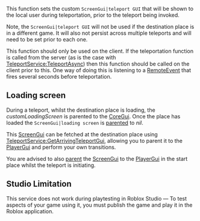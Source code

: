 This function sets the custom `ScreenGui|teleport GUI` that will be shown to the local user during teleportation, prior to the teleport being invoked.

Note, the `ScreenGui|teleport GUI` will not be used if the destination place is in a different game. It will also not persist across multiple teleports and will need to be set prior to each one.

This function should only be used on the client. If the teleportation function is called from the server (as is the case with [TeleportService:TeleportAsync](https://developer.roblox.com/en-us/api-reference/function/TeleportService/TeleportAsync)) then this function should be called on the client prior to this. One way of doing this is listening to a [RemoteEvent](https://developer.roblox.com/en-us/api-reference/class/RemoteEvent) that fires several seconds before teleportation.

Loading screen
--------------

During a teleport, whilst the destination place is loading, the _customLoadingScreen_ is parented to the [CoreGui](https://developer.roblox.com/en-us/api-reference/class/CoreGui). Once the place has loaded the `ScreenGui|loading screen` is [parented](https://developer.roblox.com/en-us/api-reference/property/Instance/Parent) to _nil_.

This [ScreenGui](https://developer.roblox.com/en-us/api-reference/class/ScreenGui) can be fetched at the destination place using [TeleportService:GetArrivingTeleportGui](https://developer.roblox.com/en-us/api-reference/function/TeleportService/GetArrivingTeleportGui), allowing you to parent it to the [PlayerGui](https://developer.roblox.com/en-us/api-reference/class/PlayerGui) and perform your own transitions.

You are advised to also [parent](https://developer.roblox.com/en-us/api-reference/property/Instance/Parent) the [ScreenGui](https://developer.roblox.com/en-us/api-reference/class/ScreenGui) to the [PlayerGui](https://developer.roblox.com/en-us/api-reference/class/PlayerGui) in the start place whilst the teleport is initiating.

Studio Limitation
-----------------

This service does not work during playtesting in Roblox Studio — To test aspects of your game using it, you must publish the game and play it in the Roblox application.